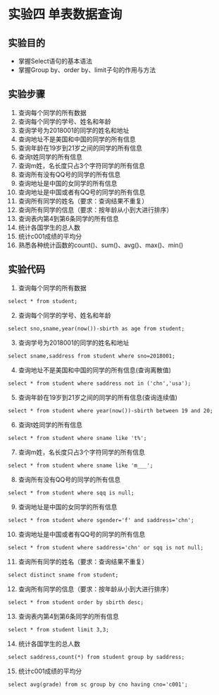# 实验四 单表数据查询
## 实验目的
- 掌握Select语句的基本语法
- 掌握Group by、order by、limit子句的作用与方法

## 实验步骤
1. 查询每个同学的所有数据
2. 查询每个同学的学号、姓名和年龄
3. 查询学号为2018001的同学的姓名和地址
4. 查询地址不是美国和中国的同学的所有信息
5. 查询年龄在19岁到21岁之间的同学的所有信息
6. 查询t姓同学的所有信息
7. 查询m姓，名长度只占3个字符同学的所有信息
8. 查询所有没有QQ号的同学的所有信息
9. 查询地址是中国的女同学的所有信息
10. 查询地址是中国或者有QQ号的同学的所有信息
11. 查询所有同学的姓名（要求：查询结果不重复）
12. 查询所有同学的信息（要求：按年龄从小到大进行排序）
13. 查询表内第4到第6条同学的所有信息
14. 统计各国学生的总人数
15. 统计c001成绩的平均分
16. 熟悉各种统计函数的count()、sum()、avg()、max()、min()

## 实验代码
1. 查询每个同学的所有数据
```
select * from student;
```
2. 查询每个同学的学号、姓名和年龄
```
select sno,sname,year(now())-sbirth as age from student;
```
3. 查询学号为2018001的同学的姓名和地址
```
select sname,saddress from student where sno=2018001;
```
4. 查询地址不是美国和中国的同学的所有信息(查询离散值)
```
select * from student where saddress not in ('chn','usa');
```
5. 查询年龄在19岁到21岁之间的同学的所有信息(查询连续值)
```
select * from student where year(now())-sbirth between 19 and 20;
```
6. 查询t姓同学的所有信息
```
select * from student where sname like 't%';
```
7. 查询m姓，名长度只占3个字符同学的所有信息
```
select * from student where sname like 'm___';
```
8. 查询所有没有QQ号的同学的所有信息
```
select * from student where sqq is null;
```
9. 查询地址是中国的女同学的所有信息
```
select * from student where sgender='f' and saddress='chn';
```
10. 查询地址是中国或者有QQ号的同学的所有信息
```
select * from student where saddress='chn' or sqq is not null;
```
11. 查询所有同学的姓名（要求：查询结果不重复）
```
select distinct sname from student;
```
12. 查询所有同学的信息（要求：按年龄从小到大进行排序）
```
select * from student order by sbirth desc;
```
13. 查询表内第4到第6条同学的所有信息
```
select * from student limit 3,3;
```
14. 统计各国学生的总人数
```
select saddress,count(*) from student group by saddress;
```
15. 统计c001成绩的平均分
```
select avg(grade) from sc group by cno having cno='c001';
```
